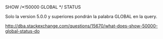 SHOW /*!50000 GLOBAL */ STATUS

Solo la version 5.0.0 y superiores pondrán la palabra GLOBAL en la query.

http://dba.stackexchange.com/questions/15670/what-does-show-50000-global-status-do
